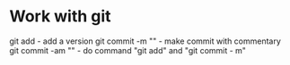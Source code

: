 # Work with git

git add - add a version
git commit -m "" - make commit with commentary
git commit -am "" - do  command "git add" and "git commit - m"
